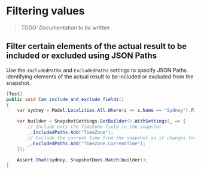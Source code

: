 # Filtering values

> _TODO: Documentation to be written_

## Filter certain elements of the actual result to be included or excluded using JSON Paths

Use the `IncludedPaths` and `ExcludedPaths` settings to specify JSON Paths identifying elements of the actual result to be included or excluded from the snapshot.

```C#
[Test]
public void Can_include_and_exclude_fields()
{
    var sydney = Model.Localities.All.Where(c => c.Name == "Sydney").FirstOrDefault();

    var builder = SnapshotSettings.GetBuilder().WithSettings(_ => {
        // Include only the TimeZone field in the snapshot
        _.IncludedPaths.Add("TimeZone");
        // Exclude the current time from the snapshot as it changes from moment to moment
        _.ExcludedPaths.Add("TimeZone.CurrentTime");
    });

    Assert.That(sydney, SnapshotDoes.Match(builder));
}
```
